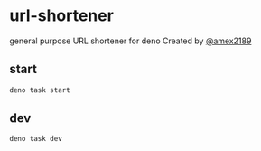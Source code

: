 ﻿# url-shortener

general purpose URL shortener for deno Created by
[@amex2189](https://twitter.com/amex2189)

## start

```bash
deno task start
```

## dev

```bash
deno task dev
```
